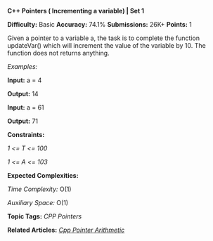 **C++ Pointers ( Incrementing a variable) | Set 1**

**Difficulty:** Basic   **Accuracy:** 74.1% **Submissions:** 26K+   **Points:** 1

Given a pointer to a variable a, the task is to complete the function updateVar() which will increment the value of the variable by 10. The function does not returns anything.

*Examples:*

**Input:** a = 4

**Output:** 14

**Input:** a = 61

**Output:** 71

**Constraints:**

*1 <= T <= 100*

*1 <= A <= 103*

**Expected Complexities:**

*Time Complexity:* O(1)

*Auxiliary Space:* O(1)

**Topic Tags:**
*CPP Pointers*

**Related Articles:**
[*Cpp Pointer Arithmetic*](https://www.geeksforgeeks.org/cpp-pointer-arithmetic/)
